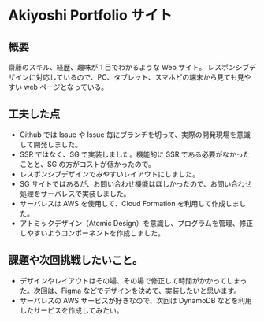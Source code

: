 # Akiyoshi Portfolio サイト

## 概要

齋藤のスキル、経歴、趣味が 1 目でわかるような Web サイト。
レスポンシブデザインに対応しているので、PC、タブレット、スマホどの端末から見ても見やすい web ページとなっている。

## 工夫した点

- Github では Issue や Issue 毎にブランチを切って、実際の開発現場を意識して開発しました。
- SSR ではなく、SG で実装しました。機能的に SSR である必要がなかったことと、SG の方がコストが低かったので。
- レスポンシブデザインでみやすいレイアウトにしました。
- SG サイトではあるが、お問い合わせ機能はほしかったので、お問い合わせ処理をサーバレスで実装しました。
- サーバレスは AWS を使用して、Cloud Formation を利用して作成しました。
- アトミックデザイン（Atomic Design）を意識し、プログラムを管理、修正しやすいようコンポーネントを作成しました。

## 課題や次回挑戦したいこと。

- デザインやレイアウトはその場、その場で修正して時間がかかってしまった。次回は、Figma などでデザインを決めて、実装したいと思います。
- サーバレスの AWS サービスが好きなので、次回は DynamoDB などを利用したサービスを作成してみたい。
